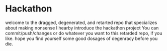 # Hackathon
welcome to the dragged, degenerated, and retarted repo that specializes about making nonsense
I hearby introduce the hackathon project
You can commit/push/changes or do whatever you want to this retarded repo, if you like.
hope you find yourself some good dosages of degenracy before you die.
